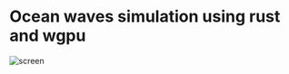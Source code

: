 # Ocean waves simulation using rust and wgpu

![screen]("https://github.com/vmanucharyan/wgpu-ocean/raw/cdbf128d9e482969de9ebc620593bf3ea4d16a61/screen.png")
